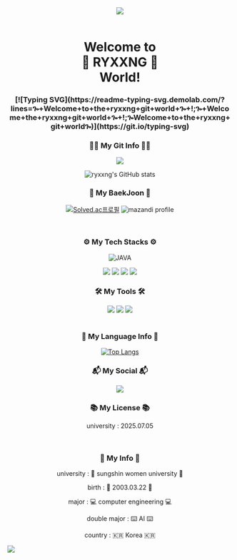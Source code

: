 <header>

<img src="https://capsule-render.vercel.app/api?type=waving&color=auto&height=300&section=header&text=Hello%20World&fontSize=90" />

 </header>
 <body>
 <div align="center">

  <h1>  Welcome to <br>🐑 RYXXNG 🐑<br>World!  </h1> 
<h3>
  [![Typing SVG](https://readme-typing-svg.demolab.com/?lines=ጐ+Welcome+to+the+ryxxng+git+world+ጐ+!;ጐ+Welcome+the+ryxxng+git+world+ጐ+!;ጐWelcome+to+the+ryxxng+git+worldጐ)](https://git.io/typing-svg)


 <h3 align="center"><b> 👩‍💻 My Git Info 👩‍💻</b></h3>

  <a href="https://github.com/devxb/gitanimals">
    <img src="https://render.gitanimals.org/farms/{LeeYeRyeong}"/>
  </a>
  <br>

  ![ryxxng's GitHub stats](https://github-readme-stats.vercel.app/api?username=LeeYeRyeong&show_icons=true&theme=radical)

<h3 align="center"><b>📝 My BaekJoon 📝</b></h3>

  [![Solved.ac프로필](http://mazassumnida.wtf/api/generate_badge?boj=soccer0954)](https://solved.ac/soccer0954)
  ![mazandi profile](http://mazandi.herokuapp.com/api?handle=soccer0954&theme=cold)
  
<br>

  <h3>⚙️ My Tech Stacks ⚙️</h3> 

  ![JAVA](https://img.shields.io/badge/Java-007396.svg?&style=for-the-badge&logo=Java&logoColor=white)
  
  <img src="https://img.shields.io/badge/html5-E34F26?style=for-the-badge&logo=html5&logoColor=white"/>
  <img src="https://img.shields.io/badge/css-1572B6?style=for-the-badge&logo=css3&logoColor=white"/>
  <img src="https://img.shields.io/badge/javascript-F7DF1E?style=for-the-badge&logo=javascript&logoColor=black"/>
  <img src="https://img.shields.io/badge/mysql-4479A1?style=for-the-badge&logo=mysql&logoColor=white"/>

<br>

<h3>🛠 My Tools 🛠</h3> 

  <img src="https://img.shields.io/badge/django-092E20?style=for-the-badge&logo=django&logoColor=white"/>
  <img src="https://img.shields.io/badge/node.js-339933?style=for-the-badge&logo=Node.js&logoColor=white"/>
  <img src="https://img.shields.io/badge/express.js-000000?style=for-the-badge&logo=express&logoColor=white"/>
  <br><br>

<h3>🎫 My Language Info 🎫</h3>

[![Top Langs](https://github-readme-stats.vercel.app/api/top-langs/?username=LeeYeRyeong)](https://github.com/anuraghazra/github-readme-stats)

  <h3 align="center"><b>📬 My Social 📬</b></h3>
  <a href="mailto:i876838@gmail.com"><img src="https://img.shields.io/badge/Gmail-EA4335?style=for-the-badge&logo=Gmail&logoColor=white"> </a>
<br>

<h3 align="center"><b>📚 My License 📚</b></h3>
<p> university : 2025.07.05 </p>
<br>
<h3 align="center"><b>🐏 My Info 🐏</b></h3>

<p> university : 🔮 sungshin women university 🔮 </p>
<p> birth : 🎂 2003.03.22 🎂  </p>
<p> major : 💻 computer engineering 💻 </p>
<p> double major : ⌨️ AI ⌨️ </p>
<p> country : 🇰🇷 Korea 🇰🇷 </p>

</div>

 </body>

<footer>
<!-- footer 설정-->

<img src="https://capsule-render.vercel.app/api?type=waving&color=auto&height=300&section=footer" />

</footer>


<!--
**LeeYeRyeong/LeeYeRyeong** is a ✨ _special_ ✨ repository because its `README.md` (this file) appears on your GitHub profile.

Here are some ideas to get you started:

- 🔭 I’m currently working on ...
- 🌱 I’m currently learning ...
- 👯 I’m looking to collaborate on ...
- 🤔 I’m looking for help with ...
- 💬 Ask me about ...
- 📫 How to reach me: ...
- 😄 Pronouns: ...
- ⚡ Fun fact: ...
-->
